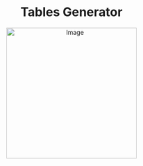 <h1 align="center">Tables Generator</h1>
<p align="center">
  <img src="https://play-lh.googleusercontent.com/OJW45wEfwijvaaH5S8Ji64GW2iMQEOMtLIF39Zo4AyME1NdWWoXjizqjLjqm7HMfCGM=w240-h480-rw" alt="Image" style="width: 300px; display: block; margin: 0 auto;" />
</p>
